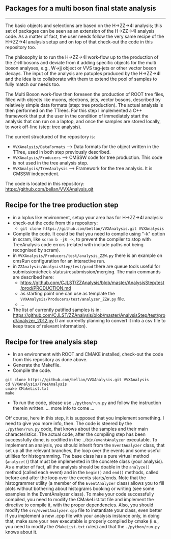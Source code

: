 Packages for a multi boson final state analysis
-----------------------------------------------
-----------------------------------------------

The basic objects and selections are based on the H->ZZ->4l analysis; this set of packages can be seen as an extension of the H->ZZ->4l analysis code. 
As a matter of fact, the user needs follow the very same recipe of the H->ZZ->4l analysis setup and on top of that check-out the code in this repository too.

The philosophy is to run the H->ZZ->4l work-flow up to the production of the Z->ll bosons and deviate from it adding specific objects for the multi boson analyses, e.g.,
W->jj object or VVS tag-jets or other vector boson decays. The input of the analysis are patuples produced by the H->ZZ->4l and the idea is to collaborate with them to extend the
pool of samples to fully match our needs too. 

The Multi Boson work-flow then foreseen the production of ROOT tree files, filled with objects like muons, electrons, jets, vector bosons, described by relatively 
simple data formats (step: tree production).
The actual analysis is then performed on the TTrees. For this step I implemented a C++ framework that put the user in the condition of immediately start the analysis that can run on a laptop, 
and once the samples are stored locally, to work off-line (step: tree analysis).

The current structured of the repository is:
- ```VVXAnalysis/DataFormats```  --> Data formats for the object written in the TTree, used in both step previously described.
- ```VVXAnalysis/Producers```    --> CMSSW code for tree production. This code is not used in the tree analysis step.
- ```VVXAnalysis/TreeAnalysis``` --> Framework for the tree analysis. It is CMSSW independent.

The code is located in this repository: https://github.com/bellan/VVXAnalysis.git

Recipe for the tree production step
-----------------------------------

- in a lxplus like environment, setup your area has for H->ZZ->4l analysis:
- check-out the code from this repository:
  - ```git clone https://github.com/bellan/VVXAnalysis.git VVXAnalysis```
- Compile the code. It could be that you need to compile using "-k" option in scram, like ```scram b -j8 -k```, 
  to prevent the compiler to stop with TreeAnalysis code errors (related with include paths not being recognised by scram).
- in ```VVXAnalysis/Producers/test/analysis_ZZW.py``` there is an example on cmsRun configuration for an interactive run.
- in ```ZZAnalysis/AnalysisStep/test/prod``` there are queue tools useful for submission/check-status/resubmission/merging.
  The main commands are described here:
  - https://github.com/CJLST/ZZAnalysis/blob/master/AnalysisStep/test/prod/PRODUCTION.md 
  - as starting point one can use as template the ```VVXAnalysis/Producers/test/analyzer_ZZW.py``` file.
  - ...
- The list of currently patified samples is in:
  https://github.com/CJLST/ZZAnalysis/blob/master/AnalysisStep/test/prod/analyzer_2012.py
  (I am currently planning to convert it into a csv file to keep trace of relevant information).

Recipe for tree analysis step
-----------------------------

- In an environment with ROOT and CMAKE installed, check-out the code from this repository as done above.
- Generate the Makefile.
- Compile the code.

```
git clone https://github.com/bellan/VVXAnalysis.git VVXAnalysis
cd VVXAnalysis/TreeAnalysis
cmake CMakeList.txt
make
```

- To run the code, please use ```./python/run.py``` and follow the instruction therein written.
  ... more info to come ...

Off course, here in this step, it is supposed that you implement something. I need to give you more info, then. The code is steered by the ```./python/run.py``` code, that knows 
about the samples and their main characteristics. The actual code, after the compiling step has been successfully done, is codified in the ```./bin/eventAnalyzer``` executable.
To implement an analysis, you should inherit from the ```EventAnalyzer``` class, that set up all the relevant branches, the loop over the events and some useful utilities for
histogramming. The base class has a pure virtual method (```analyze()```) that must be implemented in the concrete class (your analysis). As a matter of fact, all the analysis should be doable
in the ```analyze()``` method (called each event) and in the ```begin()``` and ```end()``` methods, called before and after the loop over the events starts/ends. Note that the histogrammer utility (a member of the ```EventAnalyzer``` class) allows you to fill plots without bothering about histograms booking or writing (see some examples in the EventAnalyzer class).
To make your code successfully compiled, you need to modify the CMakeList.txt file and implement the directive to compile it, with the proper dependencies. 
Also, you should modify the ```src/eventAnalyzer.cpp``` file to instantiate your class, even better if you
implement a new .cpp file with your analysis instance only, in doing that, make sure your new executable is properly compiled by cmake (i.e., you need to modify the 
```CMakeList.txt``` rules) and that the ```./python/run.py``` knows about it.

